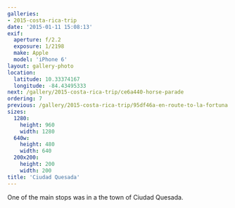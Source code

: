 ```yaml
---
galleries:
- 2015-costa-rica-trip
date: '2015-01-11 15:08:13'
exif:
  aperture: f/2.2
  exposure: 1/2198
  make: Apple
  model: 'iPhone 6'
layout: gallery-photo
location:
  latitude: 10.33374167
  longitude: -84.43495333
next: /gallery/2015-costa-rica-trip/ce6a440-horse-parade
ordering: 7
previous: /gallery/2015-costa-rica-trip/95df46a-en-route-to-la-fortuna
sizes:
  1280:
    height: 960
    width: 1280
  640w:
    height: 480
    width: 640
  200x200:
    height: 200
    width: 200
title: 'Ciudad Quesada'
---
```


One of the main stops was in a the town of Ciudad Quesada.
